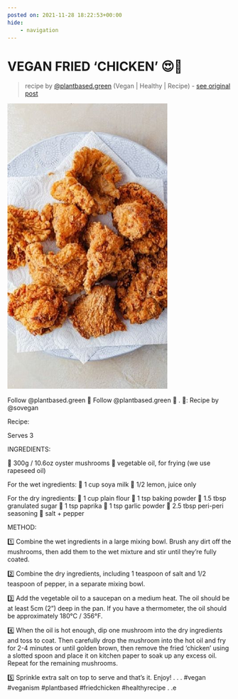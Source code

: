 ```yaml
---
posted on: 2021-11-28 18:22:53+00:00
hide:
    - navigation
---
```


# VEGAN FRIED ‘CHICKEN’ 😍🤤 

> recipe by [@plantbased.green](https://www.instagram.com/plantbased.green/) 
(Vegan | Healthy | Recipe) - [see original post](https://instagram.com/p/CW1FGNwKoR_)

![](../img/plantbased.green_28-11-2021_1811.png)


Follow @plantbased.green 🙌
Follow @plantbased.green 🙌
.
📸: Recipe by @sovegan 

Recipe:

Serves 3

INGREDIENTS:

🌿 300g / 10.6oz oyster mushrooms
🌿 vegetable oil, for frying (we use rapeseed oil)

For the wet ingredients:
🌿 1 cup soya milk
🌿 1/2 lemon, juice only

For the dry ingredients:
🌿 1 cup plain flour
🌿 1 tsp baking powder
🌿 1.5 tbsp granulated sugar
🌿 1 tsp paprika
🌿 1 tsp garlic powder
🌿 2.5 tbsp peri-peri seasoning
🌿 salt + pepper

METHOD:

1️⃣ Combine the wet ingredients in a large mixing bowl. Brush any dirt off the mushrooms, then add them to the wet mixture and stir until they’re fully coated.

2️⃣ Combine the dry ingredients, including 1 teaspoon of salt and 1/2 teaspoon of pepper, in a separate mixing bowl.

3️⃣ Add the vegetable oil to a saucepan on a medium heat. The oil should be at least 5cm (2”) deep in the pan. If you have a thermometer, the oil should be approximately 180°C / 356°F.

4️⃣ When the oil is hot enough, dip one mushroom into the dry ingredients and toss to coat. Then carefully drop the mushroom into the hot oil and fry for 2-4 minutes or until golden brown, then remove the fried ‘chicken’ using a slotted spoon and place it on kitchen paper to soak up any excess oil. Repeat for the remaining mushrooms.

5️⃣ Sprinkle extra salt on top to serve and that’s it. Enjoy!
.
.
.
\#vegan \#veganism \#plantbased \#friedchicken \#healthyrecipe
.
.e 